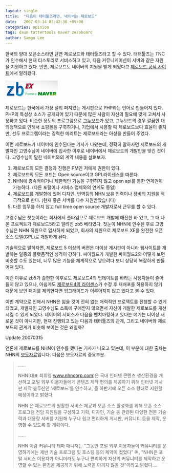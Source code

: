 ```yaml
---
layout: single
title:  "다음이 태터툴즈라면, 네이버는 제로보드"
date:   2007-03-14 03:42:36 +09:00
categories: opinion
tags: daum tattertools naver zeroboard
author: Samgu Lee
---
```

한국의 양대 오픈소스라면 단연 제로보드와 태터툴즈라고 할 수 있다. 태터툴즈는 TNC가 인수해서 현재 티스토리로 서비스하고 있고, 다음 커뮤니케이션이 서버와 같은 자원을 지원하고 있다. 반면, 제로보드도 네이버의 지원을 받게 되었다고 [제로보드 공식 사이트](http://www.nzeo.com/bbs/zboard.php?id=main_notice&amp;no=198)에서 알려왔다.

![NHN이 지원하는 제로보드](/assets/zeroboard-and-naver.gif)

제로보드는 한국에서 가장 널리 퍼져있는 게시판으로 PHP라는 언어로 만들어져 있다. PHP의 특성상 소스가 공개되어 있기 때문에 많은 사람이 자신의 필요에 맞게 고쳐서 사용하고 있다. 비슷한 용도의 프로그램으로 [그누보드](http://www.sir.co.kr/gnuboard4.php)가 있고, 그누보드의 경우 깔끔한 대외정책으로 인해서 쇼핑몰을 구축하거나, 기업에서 사용할 때 제로보드보다 효율이 좋지만, 선두 프로그램이라는 강력한 메리트는 제로보드라는 아성을 만들어 주었다.

이런 제로보드가 네이버에 인수된다는 기사가 나왔는데, 정확히 말하자면 제로보드의 개발자인 고영수님이 네이버에 입사한 이후로 네이버에서 제로보드의 개발만을 맞긴 것이다. 고영수님이 말한 네이버와의 계약 내용을 살펴보자.

1. 제로보드의 모든 결정과 진행은 PM인 저에게 권한이 있다.
2. 제로보드의 모든 코드는 Open source이고 GPL라이센스를 따른다.
3. NHN에 종속적이거나 제한적인 기능을 구현하지 않고 open api를 통한 연계만이 가능하다. (다른 포털이나 서비스 업체와의 연계도 동일)
4. 제로보드를 개발함에 있어 디자인, 번역등의 NHN 보유 인력이나 장비의 지원을 적극적으로 한다. (현재 좋은 서버를 다수 지원받았습니다)
5. 다른 업무를 하지 않고 full time open source 개발자로서 근무를 할 수 있다.

고영수님은 첫눈이라는 회사에서 풀타임으로 제로보드 개발에 매진한 바 있고, 그 때 나온 프로젝트가 제로보드5라고 알려진 zb5 베타였다. 첫눈이 NHN에 인수된 후로 고영수님은 NHN 직원으로 입사하게 되었고, 회사의 지원으로 제로보드 XE를 완전한 오픈소스 모델(GPL)로 개발하게 된다.

기술적으로 말하자면, 제로보드 5 이상의 버젼은 더이상 게시판이 아니라 웹사이트를 개발하는 일종의 플랫폼적인 성격이 강하다. 싸이월드가 개발한 싸이월드2와 어떻게 보면 비슷할 수도 있는데, 너무 많은 기능을 체계적으로 넣으려다 보니 상당히 복잡하게 만들어져 있다.

이런 이유로 zb5가 출현한 이후로도 제로보드4의 업데이트를 바라는 사용자들이 줄어들지 않고 있으나, 아쉽게도 [제로보드4의 라이센스](http://www.nzeo.com/manual/about_license.html)가 수정 후 재배포를 허용하지 않기 때문에 보안 패치를 제외한다면 업그래이드가 이루어지지 않고 있다고 볼 수 있다.

이번 계약으로 인해서 NHN은 잃을 것이 전혀 없는 매력적인 프로젝트를 진행할 수 있게 되었고, 개발자인 고영수님도 소득에 구애받지 않으면서 자신이 개발한 제로보드를 개선시킬 수 있게 되었다. 네이버의 서비스가 다음을 벤치마킹하고 있다는 얘기는 더이상 새로운 것이 아니지만, 현재 진행되고 있는 다음과 태터툴즈의 관계, 그리고 네이버와 제로보드의 관계가 비슷해 보이는 것은 왜일까?

Update 20070315

언론에 제로보드를 NHN이 인수를 했다는 기사가 나오고 있는데, 이 부분에 대한 출처는 NHN의 [보도자료](http://app.yonhapnews.co.kr/yna/basic/article/Press/YIBW_showPress.aspx?contents_id=RPR20070314009500353)입니다. 다음은 보도자료의 중요부분.
>
> ......
>
> NHN(대표 최휘영 www.nhncorp.com)은 국내 인터넷 콘텐츠 생산환경을 개선하고 포털 외부 이용자들에게 콘텐츠 제작 편의를 제공하기 위해 인터넷 게시판 제작 솔루션인 &#8216;제로보드'를 인수하고, 올 하반기에 오픈 소스 형태로 지원할 예정이라고 밝혔다.
>
> NHN 은 제로보드의 원활한 서비스 제공과 오픈 소스 활성화를 위해 오픈 소스 프로그램 전담 지원팀을 구성하고 기획, 디자인, 기술 등 관련된 다양한 전문 기술력과 대용량 서버를 지원해 누구나 쉽고 편리하게 게시판, 커뮤니티 등을 제작, 운영할 수 있도록 할 계획이다.
>
> ......
>
> NHN 이람 커뮤니티 테마 매니저는 "그동안 포털 외부 이용자들이 커뮤니티를 운영하기에는 제반 기술 프로그램 및 호스팅 등의 제약이 컸었다" 며, "NHN은 포털 서비스 이용자가 아니더라도 누구나 편리하게 자신의 커뮤니티를 제작하고 운영할 수 있는 환경을 제공하기 위해 노력을 아끼지 않을 것"이라고 밝혔다....
